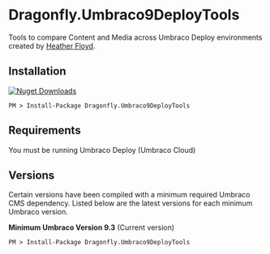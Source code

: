 # Dragonfly.Umbraco9DeployTools #

Tools to compare Content and Media across Umbraco Deploy environments created by [Heather Floyd](https://www.HeatherFloyd.com).

## Installation ##
[![Nuget Downloads](https://buildstats.info/nuget/Dragonfly.Umbraco9DeployTools)](https://www.nuget.org/packages/Dragonfly.Umbraco9DeployTools/)

    PM > Install-Package Dragonfly.Umbraco9DeployTools

## Requirements ##
You must be running Umbraco Deploy (Umbraco Cloud)

## Versions ##
Certain versions have been compiled with a minimum required Umbraco CMS dependency. Listed below are the latest versions for each minimum Umbraco version.

**Minimum Umbraco Version 9.3**
(Current version)

    PM > Install-Package Dragonfly.Umbraco9DeployTools 



